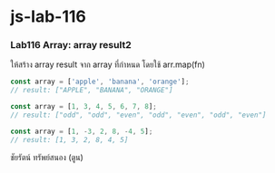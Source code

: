 # js-lab-116
### Lab116 Array: array result2
ให้สร้าง array result จาก array ที่กำหนด โดยใช้ arr.map(fn)

```JavaScript
const array = ['apple', 'banana', 'orange'];
// result: ["APPLE", "BANANA", "ORANGE"]

const array = [1, 3, 4, 5, 6, 7, 8];
// result: ["odd", "odd", "even", "odd", "even", "odd", "even"]

const array = [1, -3, 2, 8, -4, 5];
// result: [1, 3, 2, 8, 4, 5]
```
ชัยรัตน์ ทรัพย์สนอง (ตูน)
